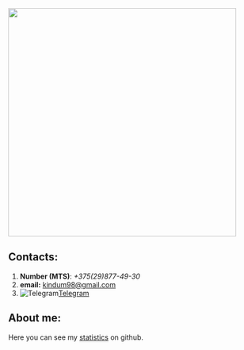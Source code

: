 <img  width="460" src="https://www.codewars.com/users/K1ndum/badges/large">

## Contacts:
1. **Number (MTS)**: *+375(29)877-49-30* 
2. **email:** kindum98@gmail.com 
3. ![Telegram](https://upload.wikimedia.org/wikipedia/commons/thumb/8/83/Telegram_2019_Logo.svg/15px-Telegram_2019_Logo.svg.png)[Telegram](https://t.me/Kindum) 
## About me:


Here you can see my [statistics](https://profile-summary-for-github.com/user/k1ndum) on github. 



